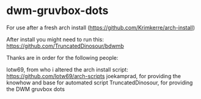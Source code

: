 # dwm-gruvbox-dots

For use after a fresh arch install (https://github.com/Krimkerre/arch-install)

After install you might need to run this:
https://github.com/TruncatedDinosour/bdwmb


Thanks are in order for the following people:

lotw69, from who i altered the arch install script: https://github.com/lotw69/arch-scripts 
joekamprad, for providing the knowhow and base for automated script
TruncatedDinosour, for providing the DWM gruvbox dots
